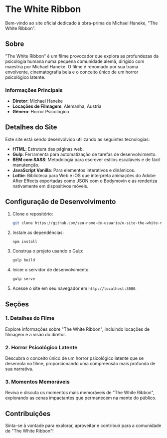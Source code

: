 # The White Ribbon

Bem-vindo ao site oficial dedicado à obra-prima de Michael Haneke, "The White Ribbon".

## Sobre

"The White Ribbon" é um filme provocador que explora as profundezas da psicologia humana numa pequena comunidade alemã, dirigido com maestria por Michael Haneke. O filme é renomado por sua trama envolvente, cinematografia bela e o conceito único de um horror psicológico latente.

### Informações Principais

- **Diretor**: Michael Haneke
- **Locações de Filmagem**: Alemanha, Austria
- **Gênero**: Horror Psicológico

## Detalhes do Site

Este site está sendo desenvolvido utilizando as seguintes tecnologias:

- **HTML**: Estrutura das páginas web.
- **Gulp**: Ferramenta para automatização de tarefas de desenvolvimento.
- **BEM com SASS**: Metodologia para escrever estilos escaláveis e de fácil manutenção.
- **JavaScript Vanilla**: Para elementos interativos e dinâmicos.
- **Lottie**: Biblioteca para Web e iOS que interpreta animações do Adobe After Effects exportadas como JSON com o Bodymovin e as renderiza nativamente em dispositivos móveis.

## Configuração de Desenvolvimento

1. Clone o repositório:
    ```bash
    git clone https://github.com/seu-nome-de-usuario/o-site-the-white-ribbon.git
    ```

2. Instale as dependências:
    ```bash
    npm install
    ```

3. Construa o projeto usando o Gulp:
    ```bash
    gulp build
    ```

4. Inicie o servidor de desenvolvimento:
    ```bash
    gulp serve
    ```

5. Acesse o site em seu navegador em `http://localhost:3000`.

## Seções

### 1. Detalhes do Filme

Explore informações sobre "The White Ribbon", incluindo locações de filmagem e a visão do diretor.

### 2. Horror Psicológico Latente

Descubra o conceito único de um horror psicológico latente que se desenrola no filme, proporcionando uma compreensão mais profunda de sua narrativa.

### 3. Momentos Memoráveis

Reviva e discuta os momentos mais memoráveis de "The White Ribbon", explorando as cenas impactantes que permanecem na mente do público.

## Contribuições

Sinta-se à vontade para explorar, aproveitar e contribuir para a comunidade de "The White Ribbon"!
